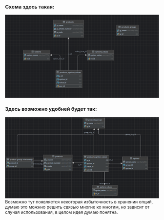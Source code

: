 ### Схема здесь такая:
![task5_database_scheme.png](pics/task5_database_scheme.png)
### Здесь возможно удобней будет так:
![task5_db_productsgroups.png](pics/db_modified.png)
Возможно тут появляется некоторая избыточность в хранении опций, 
думаю это можнно решить связью многие ко многим,
но зависит от случая использования, в целом идея думаю понятна.